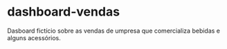 # dashboard-vendas
Dasboard fictício sobre as vendas de umpresa que comercializa bebidas e alguns acessórios.
